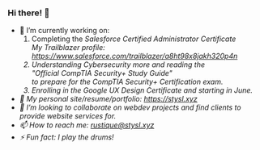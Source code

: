 ### Hi there! 👋
<!--
**STYSL/STYSL** is a ✨ _special_ ✨ repository because its `README.md` (this file) appears on your GitHub profile.
Here are some ideas to get you started:-->
- 🌱 I’m currently working on:
  1. Completing the <em>Salesforce Certified Administrator Certificate<em><br> 
     My Trailblazer profile: https://www.salesforce.com/trailblazer/a8ht98x8jakh320p4n
  2. Understanding Cybersecurity more and reading the<br> 
     <i>"Official CompTIA Security+ Study Guide"</i><br>
     to prepare for the <em>CompTIA Security+ Certification<em> exam.
  3. Enrolling in the <em>Google UX Design Certificate<em> and starting in June.
- 🔭 My personal site/resume/portfolio: https://stysl.xyz
- 👯 I’m looking to collaborate on webdev projects and find clients to provide website services for.
- 📫 How to reach me: rustique@stysl.xyz
- ⚡ Fun fact: I play the drums!

